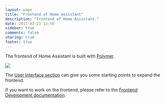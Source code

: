 ```yaml
---
layout: page
title: "Frontend of Home Assistant"
description: "Frontend of Home Assistant."
date: 2017-03-23 12:50
sidebar: true
comments: false
sharing: true
footer: true
---
```


The frontend of Home Assistant is built with [Polymer](https://www.polymer-project.org/).

<p class='img'>
  <img src='{{site_root}}/images/screenshots/ui2015.png' />
</p>

The [User Interface section](/cookbook/#user-interface) can give you some starting points to expand the frontend.

If you want to work on the frontend, please refer to the [Frontend Development documentation](/developers/frontend/).

